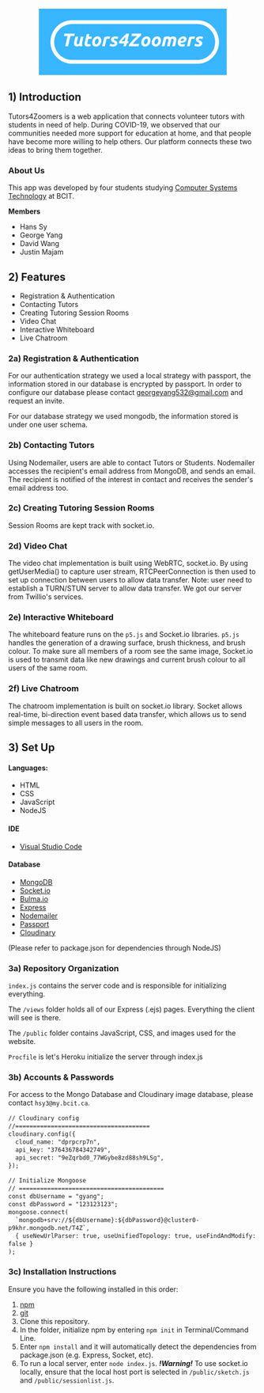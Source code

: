<p align="center"> <img src="https://github.com/hanssy130/COMP-2800-Team-DTC-13-Tutors4Zoomers/blob/master/public/resources/logo.png" /></p>

## 1) Introduction
Tutors4Zoomers is a web application that connects volunteer tutors with students in need of help. During COVID-19, we observed that our communities needed more support for education at home, and that people have become more willing to help others. Our platform connects these two ideas to bring them together.

### About Us
This app was developed by four students studying [Computer Systems Technology](https://www.bcit.ca/study/programs/5500dipma) at BCIT.

**Members**
* Hans Sy
* George Yang
* David Wang
* Justin Majam

## 2) Features
- Registration & Authentication
- Contacting Tutors
- Creating Tutoring Session Rooms
- Video Chat
- Interactive Whiteboard
- Live Chatroom

### 2a) Registration & Authentication
For our authentication strategy we used a local strategy with passport, the information stored in our database is encrypted by passport. In order to configure our database please contact [georgeyang532@gmail.com](mailto:georgeyang532@gmail.com) and request an invite.

For our database strategy we used mongodb, the information stored is under one user schema.

### 2b) Contacting Tutors
Using Nodemailer, users are able to contact Tutors or Students. Nodemailer accesses the recipient's email address from MongoDB, and sends an email. The recipient is notified of the interest in contact and receives the sender's email address too.

### 2c) Creating Tutoring Session Rooms
Session Rooms are kept track with socket.io.

### 2d) Video Chat
The video chat implementation is built using WebRTC, socket.io. By using getUserMedia() to capture user stream, RTCPeerConnection is then used to set up connection between users to allow data transfer. Note: user need to establish a TURN/STUN server to allow data transfer. We got our server from Twillio's services.

### 2e) Interactive Whiteboard
The whiteboard feature runs on the `p5.js` and Socket.io libraries. `p5.js` handles the generation of a drawing surface, brush thickness, and brush colour. To make sure all members of a room see the same image, Socket.io is used to transmit data like new drawings and current brush colour to all users of the same room.

### 2f) Live Chatroom
The chatroom implementation is built on socket.io library. Socket allows real-time, bi-direction event based data transfer, which allows us to send simple messages to all users in the room.

## 3) Set Up

#### Languages:
* HTML
* CSS
* JavaScript
* NodeJS

#### IDE
* [Visual Studio Code](https://code.visualstudio.com/)

#### Database
* [MongoDB](http://mongodb.com/)
* [Socket.io](https://socket.io/)
* [Bulma.io](https://bulma.io/)
* [Express](https://expressjs.com/)
* [Nodemailer](https://nodemailer.com/about/)
* [Passport](http://www.passportjs.org/docs/)
* [Cloudinary](https://cloudinary.com/)

(Please refer to package.json for dependencies through NodeJS)

### 3a) Repository Organization
`index.js` contains the server code and is responsible for initializing everything.

The `/views` folder holds all of our Express (.ejs) pages. Everything the client will see is there.

The `/public` folder contains JavaScript, CSS, and images used for the website.

`Procfile` is let's Heroku initialize the server through index.js

### 3b) Accounts & Passwords
For access to the Mongo Database and Cloudinary image database, please contact `hsy3@my.bcit.ca`.
```
// Cloudinary config
//======================================
cloudinary.config({
  cloud_name: "dprpcrp7n",
  api_key: "376436784342749",
  api_secret: "9eZqrbd0_77WGybe8zd88sh9LSg",
});
```
```
// Initialize Mongoose
// =========================================
const dbUsername = "gyang";
const dbPassword = "123123123";
mongoose.connect(
  `mongodb+srv://${dbUsername}:${dbPassword}@cluster0-p9khr.mongodb.net/T4Z`,
  { useNewUrlParser: true, useUnifiedTopology: true, useFindAndModify: false }
);
```

### 3c) Installation Instructions
Ensure you have the following installed in this order:
1. [npm](https://www.npmjs.com/get-npm)
2. [git](https://git-scm.com/downloads)
3. Clone this repository.
4. In the folder, initialize npm by entering `npm init` in Terminal/Command Line.
5. Enter `npm install` and it will automatically detect the dependencies from package.json (e.g. Express, Socket, etc).
6. To run a local server, enter `node index.js`.
***!Warning!*** To use socket.io locally, ensure that the local host port is selected in `/public/sketch.js` and `/public/sessionlist.js`. 
